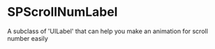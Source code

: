 # SPScrollNumLabel
A subclass of 'UILabel' that can help you make an animation for scroll number easily
